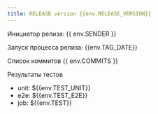 ```yaml
---
title: RELEASE version {{env.RELEASE_VERSION}}
---
```


Инициатор релиза: {{ env.SENDER }}

Запуск процесса релиза: {{env.TAG_DATE}}

Список коммитов
{{ env.COMMITS }}

Результаты тестов

- unit: ${{env.TEST_UNIT}}
- e2e: ${{env.TEST_E2E}}
- job: ${{env.TEST}}
